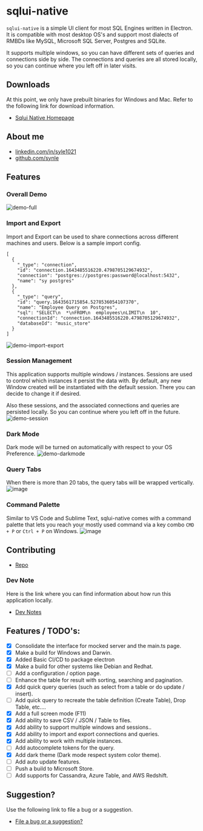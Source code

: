# sqlui-native

`sqlui-native` is a simple UI client for most SQL Engines written in Electron. It is compatible with most desktop OS's and support most dialects of RMBDs like MySQL, Microsoft SQL Server, Postgres and SQLite.

It supports multiple windows, so you can have different sets of queries and connections side by side. The connections and queries are all stored locally, so you can continue where you left off in later visits.

## Downloads
At this point, we only have prebuilt binaries for Windows and Mac. Refer to the following link for download information.
- [Sqlui Native Homepage](https://synle.github.io/sqlui-native)

## About me
- [linkedin.com/in/syle1021](https://www.linkedin.com/in/syle1021/)
- [github.com/synle](https://github.com/synle)

## Features
### Overall Demo
![demo-full](https://user-images.githubusercontent.com/3792401/151750703-419b66f2-938b-4edd-b852-97bfdfa12efd.gif)


### Import and Export
Import and Export can be used to share connections across different machines and users. Below is a sample import config.
```
[
  {
    "_type": "connection",
    "id": "connection.1643485516220.4798705129674932",
    "connection": "postgres://postgres:password@localhost:5432",
    "name": "sy postgres"
  },
  {
    "_type": "query",
    "id": "query.1643561715854.5278536054107370",
    "name": "Employee Query on Postgres",
    "sql": "SELECT\n  *\nFROM\n  employees\nLIMIT\n  10",
    "connectionId": "connection.1643485516220.4798705129674932",
    "databaseId": "music_store"
  }
]
```
![demo-import-export](https://user-images.githubusercontent.com/3792401/151750721-9ea1ab38-e185-40dd-ba4d-71d28f3ae1d6.gif)


### Session Management
This application supports multiple windows / instances. Sessions are used to control which instances it persist the data with. By default, any new Window created will be instantiated with the default session. There you can decide to change it if desired.

Also these sessions, and the associated connections and queries are persisted locally. So you can continue where you left off in the future.
![demo-session](https://user-images.githubusercontent.com/3792401/151750740-10ff3497-11b4-4026-bd39-c34b80bc1e3a.gif)

### Dark Mode
Dark mode will be turned on automatically with respect to your OS Preference.
![demo-darkmode](https://user-images.githubusercontent.com/3792401/151746840-e4889ae1-cab9-4ade-b56b-5a4dbb654712.gif)


### Query Tabs
When there is more than 20 tabs, the query tabs will be wrapped vertically.
![image](https://user-images.githubusercontent.com/3792401/152028900-400605a2-0cb0-48df-9249-8ce060d3a256.png)

### Command Palette
Similar to VS Code and Sublime Text, sqlui-native comes with a command palette that lets you reach your mostly used command via a key combo `CMD + P` or `Ctrl + P` on Windows.
![image](https://user-images.githubusercontent.com/3792401/152029205-5798c53d-6304-40dc-b9d8-11700bfc03f2.png)

## Contributing
- [Repo](https://github.com/synle/sqlui-native)

### Dev Note
Here is the link where you can find information about how run this application locally.
- [Dev Notes](https://github.com/synle/sqlui-native/blob/main/DEV.md)

## Features / TODO's:
- [X] Consolidate the interface for mocked server and the main.ts page.
- [X] Make a build for Windows and Darwin.
- [X] Added Basic CI/CD to package electron
- [X] Make a build for other systems like Debian and Redhat.
- [ ] Add a configuration / option page.
- [ ] Enhance the table for result with sorting, searching and pagination.
- [X] Add quick query queries (such as select from a table or do update / insert).
- [ ] Add quick query to recreate the table definition (Create Table), Drop Table, etc....
- [X] Add a full screen mode (F11)
- [X] Add ability to save CSV / JSON / Table to files.
- [X] Add ability to support multiple windows and sessions..
- [X] Add ability to import and export connections and queries.
- [X] Add ability to work with multiple instances.
- [ ] Add autocomplete tokens for the query.
- [X] Add dark theme (Dark mode respect system color theme).
- [ ] Add auto update features.
- [ ] Push a build to Microsoft Store.
- [ ] Add supports for Cassandra, Azure Table, and AWS Redshift.

## Suggestion?
Use the following link to file a bug or a suggestion.
- [File a bug or a suggestion?](https://github.com/synle/sqlui-native/issues/new)
